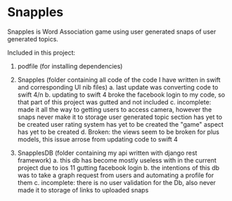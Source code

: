﻿# Snapples
Snapples is Word Association game using user generated snaps of user generated topics.

Included in this project:
  1. podfile (for installing dependencies)
  
  2. Snapples (folder containing all code of the code I have written in swift and corresponding UI nib files)
    a. last update was converting code to swift 4/n
    b. updating to swift 4 broke the facebook login to my code,  so that part of this project was gutted and not included
    c. incomplete: made it all the way to getting users to access camera,  however the snaps never make it to storage
       user generated topic section has yet to be created
       user rating system has yet to be created
       the "game" aspect has yet to be created
    d. Broken: the views seem to be broken for plus models,  this issue arrose from updating code to swift 4
    
  3. SnapplesDB (folder containing my api written with django rest framework)
    a. this db has become mostly useless with in the current project due to ios 11 gutting facebook login
    b. the intentions of this db was to take a graph request from users and automating a profile for them
    c. incomplete: there is no user validation for the Db, also never made it to storage of links to uploaded snaps
    








